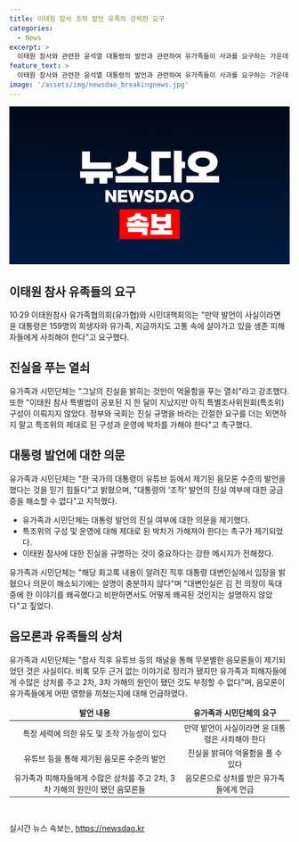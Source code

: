 ```yaml
---
title: 이태원 참사 조작 발언 유족의 강력한 요구
categories:
  - News
excerpt: >
  이태원 참사와 관련한 윤석열 대통령의 발언과 관련하여 유가족들이 사과를 요구하는 가운데, 의심과 논란이 확산되고 있다. 이에 대한 진실규명과 유족들의 억울함 해소를 위해 특별조사위원회 구성을 촉구하는 목소리가 높아지고 있다. 해당 발언으로 인한 상처와 의심은 유가족과 피해자들에게 큰 상처를 주었으며, 이에 대한 진실 밝히는 것이 중요하다는 강한 메시지가 담겨 있다. 
feature_text: >
  이태원 참사와 관련한 윤석열 대통령의 발언과 관련하여 유가족들이 사과를 요구하는 가운데, 의심과 논란이 확산되고 있다. 이에 대한 진실규명과 유족들의 억울함 해소를 위해 특별조사위원회 구성을 촉구하는 목소리가 높아지고 있다. 해당 발언으로 인한 상처와 의심은 유가족과 피해자들에게 큰 상처를 주었으며, 이에 대한 진실 밝히는 것이 중요하다는 강한 메시지가 담겨 있다. 
image: '/assets/img/newsdao_breakingnews.jpg'
---
```


<p><img src="/assets/img/newsdao_breakingnews.jpg" alt="implanttips 속보" /></p>

<h2 data-ke-size="size26">이태원 참사 유족들의 요구</h2>

<p data-ke-size="size16">10·29 이태원참사 유가족협의회(유가협)와 시민대책회의는 "만약 발언이 사실이라면 윤 대통령은 159명의 희생자와 유가족, 지금까지도 고통 속에 살아가고 있을 생존 피해자들에게 사죄해야 한다"고 요구했다.</p>

<h2 data-ke-size="size26">진실을 푸는 열쇠</h2>

<p data-ke-size="size16">유가족과 시민단체는 "그날의 진실을 밝히는 것만이 억울함을 푸는 열쇠"라고 강조했다. 또한 "이태원 참사 특별법이 공포된 지 한 달이 지났지만 아직 특별조사위원회(특조위) 구성이 이뤄지지 않았다. 정부와 국회는 진실 규명을 바라는 간절한 요구를 더는 외면하지 말고 특조위의 제대로 된 구성과 운영에 박차를 가해야 한다"고 촉구했다.</p>

<h2 data-ke-size="size26">대통령 발언에 대한 의문</h2>

<p data-ke-size="size16">유가족과 시민단체는 "한 국가의 대통령이 유튜브 등에서 제기된 음모론 수준의 발언을 했다는 것을 믿기 힘들다"고 밝혔으며, "대통령의 ‘조작’ 발언의 진실 여부에 대한 궁금증을 해소할 수 없다"고 지적했다.</p>

<ul>
<li>유가족과 시민단체는 대통령 발언의 진실 여부에 대한 의문을 제기했다.</li>
<li>특조위의 구성 및 운영에 대해 제대로 된 박차가 가해져야 한다는 촉구가 제기되었다.</li>
<li>이태원 참사에 대한 진실을 규명하는 것이 중요하다는 강한 메시지가 전해졌다.</li>
</ul>

<p data-ke-size="size16">유가족과 시민단체는 "해당 회고록 내용이 알려진 직후 대통령 대변인실에서 입장을 밝혔으나 의문이 해소되기에는 설명이 충분하지 않다"며 "대변인실은 김 전 의장이 독대 중에 한 이야기를 왜곡했다고 비판하면서도 어떻게 왜곡된 것인지는 설명하지 않았다"고 짚었다.</p>

<h2 data-ke-size="size26">음모론과 유족들의 상처</h2>

<p data-ke-size="size16">유가족과 시민단체는 "참사 직후 유튜브 등의 채널을 통해 무분별한 음모론들이 제기되었던 것은 사실이다. 비록 모두 근거 없는 이야기로 정리가 됐지만 유가족과 피해자들에게 수많은 상처를 주고 2차, 3차 가해의 원인이 됐던 것도 부정할 수 없다"며, 음모론이 유가족들에게 어떤 영향을 끼쳤는지에 대해 언급하였다.</p>

<table>
<thead>
<tr>
<td style="text-align: center; height: 17px;"><b>발언 내용</b></td>
<td style="text-align: center; height: 17px;"><b>유가족과 시민단체의 요구</b></td>
</tr>
</thead>
<tbody>
<tr>
<td style="text-align: center; height: 17px;">특정 세력에 의한 유도 및 조작 가능성이 있다</td>
<td style="text-align: center; height: 17px;">만약 발언이 사실이라면 윤 대통령은 사죄해야 한다</td>
</tr>
<tr>
<td style="text-align: center; height: 17px;">유튜브 등을 통해 제기된 음모론 수준의 발언</td>
<td style="text-align: center; height: 17px;">진실을 밝혀야 억울함을 풀 수 있다</td>
</tr>
<tr>
<td style="text-align: center; height: 17px;">유가족과 피해자들에게 수많은 상처를 주고 2차, 3차 가해의 원인이 됐던 음모론들</td>
<td style="text-align: center; height: 17px;">음모론으로 상처를 받은 유가족들에게 언급</td>
</tr>
</tbody>
</table>

<p data-ke-size="size16">&nbsp;</p>
실시간 뉴스 속보는, <a href="https://newsdao.kr" rel="dofollow">https://newsdao.kr</a>


